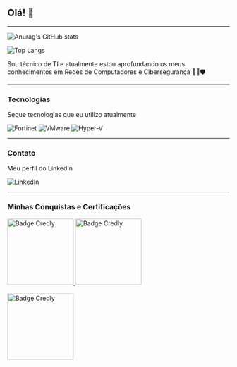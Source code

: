 ## Olá! 👋
---
![Anurag's GitHub stats](https://github-readme-stats.vercel.app/api?username=marino-ribeiro&show_icons=true&theme=radical)

![Top Langs](https://github-readme-stats.vercel.app/api/top-langs/?username=marino-ribeiro&layout=compact&theme=dark)

Sou técnico de TI e atualmente estou aprofundando os meus conhecimentos em Redes de Computadores e Cibersegurança 🧱🔥🛡️

---

### Tecnologias

Segue tecnologias que eu utilizo atualmente

![Fortinet](https://img.shields.io/badge/Fortinet-Fortinet_Logo?logo=fortinet&logoColor=white&color=FF0000)
![VMware](https://img.shields.io/badge/VMware-VMware_Logo?logo=vmware&logoColor=white&color=607078)
![Hyper-V](https://img.shields.io/badge/Hyper-V-HyperV_Logo?logo=windows&logoColor=white&color=0078D6)

---

### Contato

Meu perfil do LinkedIn

[![LinkedIn](https://img.shields.io/badge/LinkedIn-0077B5?style=for-the-badge&logo=linkedin&logoColor=white)](https://www.linkedin.com/in/marino-ribeiro-rosa-0b50aa263/)

---

### Minhas Conquistas e Certificações

<a href="https://www.credly.com/badges/1ac586b5-737b-465a-868e-5e79e26219fb/public_url">
  <img src="https://images.credly.com/images/20082fc1-94af-4773-9df0-28856b566748/image.png" alt="Badge Credly" width="150">
</a>

<a href="https://www.credly.com/badges/130956b1-4d09-4bdf-a160-62ec5446b90a/public_url">
  <img src="https://images.credly.com/images/22a0ece5-ff05-4594-8320-25e55e9ae203/image.png" alt="Badge Credly" width="150">
</a>

<br>
<br>

<a href="https://www.dio.me/certificate/VO9QBBMQ/share">
  <img src="https://hermes.dio.me/certificates/cover/VO9QBBMQ.jpg" alt="Badge Credly" width="150">
</a>

